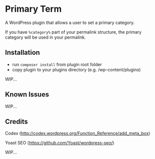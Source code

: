 Primary Term
=================

A WordPress plugin that allows a user to set a primary category.

If you have `%category%` part of your permalink structure, the primary category will be used in your permalink.

## Installation

* run `composer install` from plugin root folder
* copy plugin to your plugins directory (e.g. /wp-content/plugins)

WIP...

## Known Issues

WIP...
## Credits

Codex (http://codex.wordpress.org/Function_Reference/add_meta_box)

Yoast SEO (https://github.com/Yoast/wordpress-seo/)

WIP...
